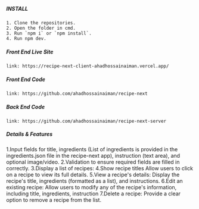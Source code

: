 <br><h5>INSTALL</h5>

    1. Clone the repositories.
    2. Open the folder in cmd.
    3. Run `npm i` or `npm install`.
    4. Run npm dev.

<h5>Front End Live Site</h5>

    link: https://recipe-next-client-ahadhossainaiman.vercel.app/



<h5>Front End Code</h5>

    link: https://github.com/ahadhossainaiman/recipe-next


<h5>Back End Code</h5>

    link: https://github.com/ahadhossainaiman/recipe-next-server

<h5>Details & Features</h5>

1.Input fields for title, ingredients (List of ingredients is provided in the ingredients.json file in the recipe-next app), instruction (text area), and optional image/video.
2.Validation to ensure required fields are filled in correctly.
3.Display a list of recipes:
4.Show recipe titles
Allow users to click on a recipe to view its full details.
5.View a recipe's details:
Display the recipe's title, ingredients (formatted as a list), and instructions.
6.Edit an existing recipe:
Allow users to modify any of the recipe's information, including title, ingredients, instruction
7.Delete a recipe:
Provide a clear option to remove a recipe from the list.

